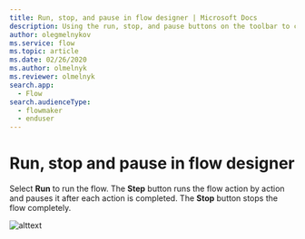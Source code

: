 ```yaml
---
title: Run, stop, and pause in flow designer | Microsoft Docs
description: Using the run, stop, and pause buttons on the toolbar to control the flow.
author: olegmelnykov
ms.service: flow
ms.topic: article
ms.date: 02/26/2020
ms.author: olmelnyk
ms.reviewer: olmelnyk
search.app: 
  - Flow
search.audienceType: 
  - flowmaker
  - enduser
---
```


# Run, stop and pause in flow designer

Select **Run** to run the flow. The **Step** button runs the flow action by action and pauses it after each action is completed. The **Stop** button stops the flow completely.

![alttext](\media\run-stop-pause\imgname.png)

